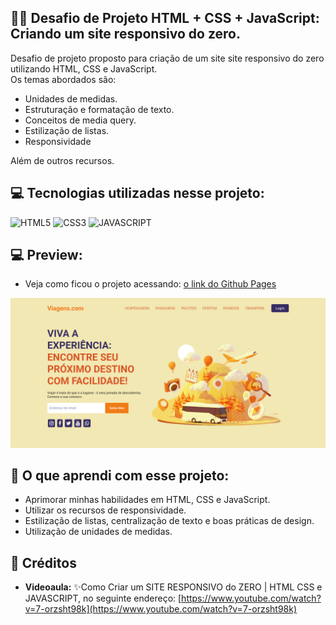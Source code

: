 ## 🏋️‍♂️ Desafio de Projeto HTML + CSS + JavaScript: Criando um site responsivo do zero. 

Desafio de projeto proposto para criação de um site site responsivo do zero utilizando HTML, CSS e JavaScript.  <br>
Os temas abordados são:<br>
- Unidades de medidas.
- Estruturação e formatação de texto.
- Conceitos de media query.
- Estilização de listas.
- Responsividade<br>

Além de outros recursos.

## 💻 Tecnologias utilizadas nesse projeto:

<div style="display: inline_block">
  <img alt="HTML5" src="https://img.shields.io/badge/HTML5-E34F26?style=for-the-badge&logo=html5&logoColor=white">
  <img alt="CSS3" src="https://img.shields.io/badge/CSS3-1572B6?style=for-the-badge&logo=css3&logoColor=white">
  <img alt="JAVASCRIPT" src="https://img.shields.io/badge/JavaScript-323330?style=for-the-badge&logo=javascript&logoColor=F7DF1E">
</div>

## 💻 Preview:
- Veja como ficou o projeto acessando: [o link do Github Pages](https://ernandesneponuceno.github.io/Site-responsivo-do-zero-html-css-javascript/)
  
![Imagem do Projeto](assets/img/tela.png)

## 🤔 O que aprendi com esse projeto:
- Aprimorar minhas habilidades em HTML, CSS e JavaScript.
- Utilizar os recursos de responsividade.
- Estilização de listas, centralização de texto e boas práticas de design.
- Utilização de unidades de medidas.

## 📌 Créditos
- **Videoaula:** ✨Como Criar um SITE RESPONSIVO do ZERO | HTML CSS e JAVASCRIPT, no seguinte endereço:
  [https://www.youtube.com/watch?v=7-orzsht98k](https://www.youtube.com/watch?v=7-orzsht98k)

